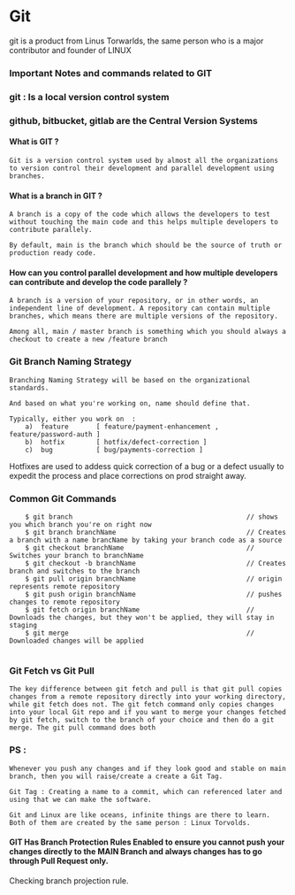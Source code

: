 # Git

git is a product from Linus Torwarlds, the same person who is a major contributor and founder of LINUX


### Important Notes and commands related to GIT 

### git : Is a local version control system 
### github, bitbucket, gitlab are the Central Version Systems 

#### What is GIT ?

```
Git is a version control system used by almost all the organizations to version control their development and parallel development using branches.
```

#### What is a branch in GIT ?
```
A branch is a copy of the code which allows the developers to test without touching the main code and this helps multiple developers to contribute parallely.

By default, main is the branch which should be the source of truth or production ready code.
```
 
 #### How can you control parallel development and how multiple developers can contribute and develop the code parallely ?

 ```
 A branch is a version of your repository, or in other words, an independent line of development. A repository can contain multiple branches, which means there are multiple versions of the repository.

Among all, main / master branch is something which you should always a checkout to create a new /feature branch
```



### Git Branch Naming Strategy 

```
Branching Naming Strategy will be based on the organizational standards.  

And based on what you're working on, name should define that.

Typically, either you work on  :
    a)  feature       [ feature/payment-enhancement ,  feature/password-auth ]
    b)  hotfix        [ hotfix/defect-correction ]
    c)  bug           [ bug/payments-correction ]
```

Hotfixes are used to addess quick correction of a bug or a defect usually to expedit the process and place corrections on prod straight away.


### Common Git Commands

```
    $ git branch                                            // shows you which branch you're on right now 
    $ git branch branchName                                 // Creates a branch with a name brancName by taking your branch code as a source 
    $ git checkout branchName                               // Switches your branch to branchName 
    $ git checkout -b branchName                            // Creates branch and switches to the branch
    $ git pull origin branchName                            // origin represents remote repository
    $ git push origin branchName                            // pushes changes to remote repository
    $ git fetch origin branchName                           // Downloads the changes, but they won't be applied, they will stay in staging
    $ git merge                                             // Downloaded changes will be applied


```

### Git Fetch vs Git Pull 

```
The key difference between git fetch and pull is that git pull copies changes from a remote repository directly into your working directory, while git fetch does not. The git fetch command only copies changes into your local Git repo and if you want to merge your changes fetched by git fetch, switch to the branch of your choice and then do a git merge. The git pull command does both
```


### PS :

```
Whenever you push any changes and if they look good and stable on main branch, then you will raise/create a create a Git Tag.

Git Tag : Creating a name to a commit, which can referenced later and using that we can make the software.

Git and Linux are like oceans, infinite things are there to learn. Both of them are created by the same person : Linux Torvolds.
```


#### GIT Has Branch Protection Rules Enabled to ensure you cannot push your changes directly to the MAIN Branch and always changes has to go through Pull Request only.

Checking branch projection rule.